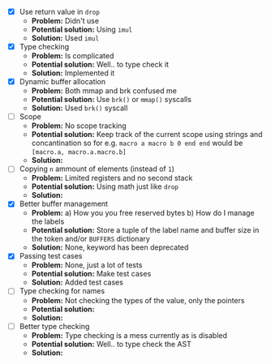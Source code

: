 -   [x] Use return value in `drop`
    -   **Problem:** Didn't use
    -   **Potential solution:** Using `imul`
    -   **Solution:** Used `imul`
-   [x] Type checking
    -   **Problem:** Is complicated
    -   **Potential solution:** Well.. to type check it
    -   **Solution:** Implemented it
-   [x] Dynamic buffer allocation
    -   **Problem:** Both mmap and brk confused me
    -   **Potential solution:** Use `brk()` or `mmap()` syscalls
    -   **Solution:** Used `brk()` syscall
-   [ ] Scope
    -   **Problem:** No scope tracking
    -   **Potential solution:** Keep track of the current scope using strings
        and concantination so for e.g. `macro a macro b 0 end end`
        would be `[macro.a, macro.a.macro.b]`
    -   **Solution:**
-   [ ] Copying `n` ammount of elements (instead of `1`)
    -   **Problem:** Limited registers and no second stack
    -   **Potential solution:** Using math just like `drop`
    -   **Solution:**
-   [x] Better buffer management
    -   **Problem:** a) How you you free reserved bytes b) How do I manage the labels
    -   **Potential solution:** Store a tuple of the label name and
        buffer size in the token and/or `BUFFERS`
        dictionary
    -   **Solution:** None, keyword has been deprecated
-   [x] Passing test cases
    -   **Problem:** None, just a lot of tests
    -   **Potential solution:** Make test cases
    -   **Solution:** Added test cases
-   [ ] Type checking for names
    -   **Problem:** Not checking the types of the value, only the pointers
    -   **Potential solution:**
    -   **Solution:**
-   [ ] Better type checking
    -   **Problem:** Type checking is a mess currently as is disabled
    -   **Potential solution:** Well.. to type check the AST
    -   **Solution:**
